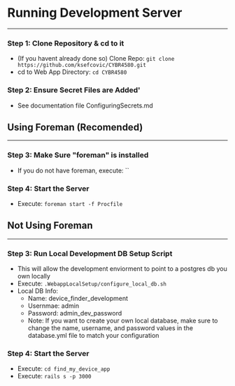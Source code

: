 # Running Development Server
----------------------------------------------------------------------------------

### Step 1: Clone Repository & cd to it
- (If you havent already done so) Clone Repo: `git clone https://github.com/ksefcovic/CYBR4580.git`
- cd to Web App Directory: `cd CYBR4580`

### Step 2: Ensure Secret Files are Added'
- See documentation file ConfiguringSecrets.md

## Using Foreman (Recomended)
-------------------------------------------------------------------
### Step 3: Make Sure "foreman" is installed
- If you do not have foreman, execute: ``

### Step 4: Start the Server
- Execute: `foreman start -f Procfile`

## Not Using Foreman
-------------------------------------------------------------------
### Step 3: Run Local Development DB Setup Script
- This will allow the development enviorment to point to a postgres db you own locally
- Execute: `.WebappLocalSetup/configure_local_db.sh`
- Local DB Info:
    - Name: device_finder_development
    - Usernmae: admin
    - Password: admin_dev_password
    - Note: If you want to create your own local database, make sure to change the name, username, and password values in the database.yml file to match your configuration

### Step 4: Start the Server
- Execute: `cd find_my_device_app`
- Execute: `rails s -p 3000`
